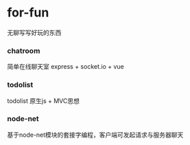 # for-fun

无聊写写好玩的东西

### chatroom

简单在线聊天室 express + socket.io + vue

### todolist

todolist 原生js + MVC思想

### node-net

基于node-net模块的套接字编程，客户端可发起请求与服务器聊天